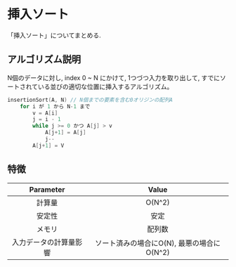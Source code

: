 # 挿入ソート

「挿入ソート」についてまとめる.

## アルゴリズム説明

N個のデータに対し, index 0 ~ N にかけて, 1つづつ入力を取り出して, すでにソートされている並びの適切な位置に挿入するアルゴリズム。

```cpp
insertionSort(A, N) // N個までの要素を含む0オリジンの配列A
    for i が 1 から N-1 まで
        v = A[i]
        j = i - 1
        while j >= 0 かつ A[j] > v
            A[j+1] = A[j]
            j--
        A[j+1] = V
```

## 特徴

Parameter | Value
:---: | :---:
計算量 | O(N^2)
安定性 | 安定
メモリ | 配列数
入力データの計算量影響 | ソート済みの場合にO(N), 最悪の場合にO(N^2)
